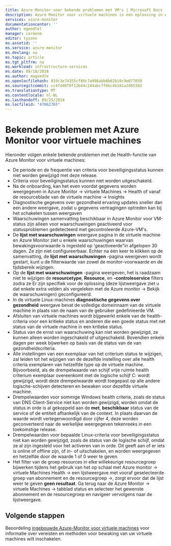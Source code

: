 ```yaml
---
title: Azure Monitor voor bekende problemen met VM's | Microsoft Docs
description: Azure Monitor voor virtuele machines is een oplossing in Azure en combineert status en prestaties bewaken van het besturingssysteem van de virtuele machine van Azure, evenals automatisch detecteren van onderdelen van de toepassing en afhankelijkheden met andere resources en de communicatie tussen de kaarten ze. In dit artikel bevat informatie over bekende problemen.
services: azure-monitor
documentationcenter: ''
author: mgoedtel
manager: carmonm
editor: tysonn
ms.assetid: ''
ms.service: azure-monitor
ms.devlang: na
ms.topic: article
ms.tgt_pltfrm: na
ms.workload: infrastructure-services
ms.date: 09/18/2018
ms.author: magoedte
ms.openlocfilehash: 819c3e74355cf80c7a998abb8b02b10c9e077059
ms.sourcegitcommit: cc4fdd6f0f12b44c244abc7f6bc4b181a2d05302
ms.translationtype: MT
ms.contentlocale: nl-NL
ms.lasthandoff: 09/25/2018
ms.locfileid: "47062765"
---
```

# <a name="known-issues-with-azure-monitor-for-vms"></a>Bekende problemen met Azure Monitor voor virtuele machines

Hieronder volgen enkele bekende problemen met de Health-functie van Azure Monitor voor virtuele machines:

- De periode en de frequentie van criteria voor beveiligingsstatus kunnen niet worden gewijzigd met deze release. 
- Criteria voor beveiligingsstatus kunnen niet worden uitgeschakeld. 
- Na de onboarding, kan het even voordat gegevens worden weergegeven in Azure Monitor -> virtuele Machines -> Health of vanaf de resourceblade van de virtuele machine -> Insights
- Diagnostische gegevens over gezondheid ervaring updates sneller dan een andere weergave, zodat u gegevens vertragingen optreden kan bij het schakelen tussen weergaven  
- Waarschuwingen samenvatting beschikbaar in Azure Monitor voor VM-status zijn alleen voor waarschuwingen geactiveerd voor statusproblemen gedetecteerd met gecontroleerde Azure-VM's.
- De **lijst met waarschuwingen** weergave pagina in de virtuele machine en Azure Monitor ziet u enkele waarschuwingen waarvan bewakingsvoorwaarde is ingesteld op 'geactiveerde"in afgelopen 30 dagen.  Ze zijn niet configureerbaar. Echter na één keer te klikken op de samenvatting, de **lijst met waarschuwingen** -pagina weergeven wordt gestart, kunt u de filterwaarde van zowel de monitor-voorwaarde en de tijdsbereik wijzigen.
- Op de **lijst met waarschuwingen** -pagina weergeven, het is raadzaam niet te wijzigen de **resourcetype**, **Resource**, en **-controleservice** filters zodra ze Er zijn specifiek voor de oplossing (deze lijstweergave ziet u dat enkele extra velden als vergeleken met de Azure monitor -> Bekijk de waarschuwingen) geconfigureerd.    
- In de virtuele Linux-machines **diagnostische gegevens over gezondheid** weergave bevat de volledige domeinnaam van de virtuele machine in plaats van de naam van de gebruiker gedefinieerde VM.
- Afsluiten van virtuele machines wordt bijgewerkt enkele van de health-criteria voor een kritieke status en anderen die een goede status met net status van de virtuele machine in een kritieke status.
- Status van de ernst van waarschuwing kan niet worden gewijzigd, ze kunnen alleen worden ingeschakeld of uitgeschakeld.  Bovendien enkele dagen per week bijwerken op basis van de status van de van gezondheidscriteria.
- Alle instellingen van een exemplaar van het criterium status te wijzigen, zal leiden tot het wijzigen van de dezelfde instelling over alle health criteria exemplaren van hetzelfde type op de virtuele machine. Bijvoorbeeld, als de drempelwaarde van schijf vrije ruimte health criterium exemplaar overeenkomt met de logische schijf C: wordt gewijzigd, wordt deze drempelwaarde wordt toegepast op alle andere logische-schijven detecteren en bewaken voor dezelfde virtuele machine.   
- Drempelwaarden voor sommige Windows health criteria, zoals de status van DNS Client-Service niet kan worden gewijzigd, worden omdat de status in orde is al gekoppeld aan de **met**, **beschikbaar** status van de service of de entiteit afhankelijk van de context.  In plaats daarvan de waarde wordt vertegenwoordigd door cijfer 4, deze worden geconverteerd naar de werkelijke weergegeven tekenreeks in een toekomstige release.  
- Drempelwaarden voor bepaalde Linux-criteria voor beveiligingsstatus niet kan worden gewijzigd, zoals de status van de logische schijf, omdat ze al zijn ingesteld voor het activeren van in orde.  Dit geeft aan of er iets is online of offline zijn, of in- of uitschakelen, en worden weergegeven en hetzelfde door de waarde 1 of 0 weer te geven.
- Het filter van de groep resources in elke willekeurige resourcegroep bijwerken tijdens het gebruik van het op schaal met Azure monitor -> virtuele Machines Health -> een lijstweergave met vooraf geselecteerde groep van abonnement en de resourcegroep ->, zorgt ervoor dat de lijst weer te geven **geen resultaat**.  Ga terug naar de Azure Monitor -> virtuele Machines -> tabblad status en selecteer het gewenste abonnement en de resourcegroep en navigeer vervolgens naar de lijstweergave.

## <a name="next-steps"></a>Volgende stappen
Beoordeling [ingebouwde Azure-Monitor voor virtuele machines](monitoring-vminsights-onboard.md) voor informatie over vereisten en methoden voor bewaking van uw virtuele machines wilt inschakelen.